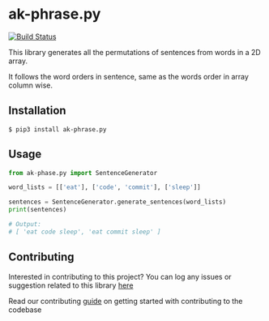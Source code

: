 # ak-phrase.py

[![Build Status](https://api.travis-ci.com/arshadkazmi42/ak-phrase.js.svg?branch=master)](https://api.travis-ci.com/arshadkazmi42/ak-phrase.js)

This library generates all the permutations of sentences from words in a 2D array.

It follows the word orders in sentence, same as the words order in array column wise.

## Installation

```
$ pip3 install ak-phrase.py
```

## Usage

```python
from ak-phase.py import SentenceGenerator

word_lists = [['eat'], ['code', 'commit'], ['sleep']]

sentences = SentenceGenerator.generate_sentences(word_lists)
print(sentences)

# Output:
# [ 'eat code sleep', 'eat commit sleep' ]
```

## Contributing

Interested in contributing to this project?
You can log any issues or suggestion related to this library [here](https://github.com/arshadkazmi42/ak-phrase.py/issues/new)

Read our contributing [guide](https://github.com/arshadkazmi42/ak-phrase.py/blob/master/CONTRIBUTING.md) on getting started with contributing to the codebase
